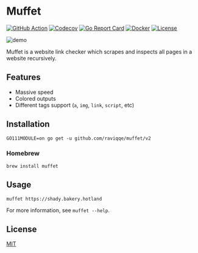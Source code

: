 # Muffet

[![GitHub Action](https://img.shields.io/github/workflow/status/raviqqe/muffet/test?style=flat-square)](https://github.com/raviqqe/muffet/actions)
[![Codecov](https://img.shields.io/codecov/c/github/raviqqe/muffet.svg?style=flat-square)](https://codecov.io/gh/raviqqe/muffet)
[![Go Report Card](https://goreportcard.com/badge/github.com/raviqqe/muffet?style=flat-square)](https://goreportcard.com/report/github.com/raviqqe/muffet)
[![Docker](https://img.shields.io/badge/docker-available-blue.svg?style=flat-square)](https://hub.docker.com/r/raviqqe/muffet)
[![License](https://img.shields.io/github/license/raviqqe/muffet.svg?style=flat-square)](LICENSE)

![demo](img/demo.gif)

Muffet is a website link checker which scrapes and inspects all pages in a
website recursively.

## Features

- Massive speed
- Colored outputs
- Different tags support (`a`, `img`, `link`, `script`, etc)

## Installation

```
GO111MODULE=on go get -u github.com/raviqqe/muffet/v2
```

### Homebrew

```
brew install muffet
```

## Usage

```
muffet https://shady.bakery.hotland
```

For more information, see `muffet --help`.

## License

[MIT](LICENSE)
